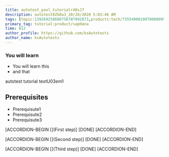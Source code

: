 ```yaml
---
title: autotest_pool_tutorialr48sJ7
description: autotest8Zb8a3_10/28/2020 5:03:46 AM
tags: [topic:139269250608756787992873,products:tech/73554900100700000996,tutorial:experience/advanced]
primary_tag: tutorial:product/sapHana
time: 812
author_profile: https://github.com/ksAutotests
author_name: ksAutotests
---
```

### You will learn
- You will learn this
- and that

autotest tutorial textU03em1

## Prerequisites
- Prerequisute1
- Prerequisute2
- Prerequisute3

[ACCORDION-BEGIN [](First step)]
[DONE]
[ACCORDION-END]

[ACCORDION-BEGIN [](Second step)]
[DONE]
[ACCORDION-END]

[ACCORDION-BEGIN [](Third step)]
[DONE]
[ACCORDION-END]

